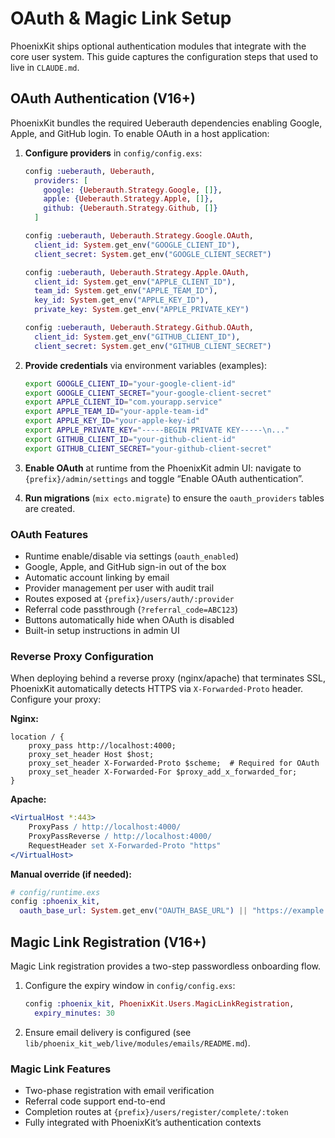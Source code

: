 # OAuth & Magic Link Setup

PhoenixKit ships optional authentication modules that integrate with the core user system. This
guide captures the configuration steps that used to live in `CLAUDE.md`.

## OAuth Authentication (V16+)

PhoenixKit bundles the required Ueberauth dependencies enabling Google, Apple, and GitHub login.
To enable OAuth in a host application:

1. **Configure providers** in `config/config.exs`:

   ```elixir
   config :ueberauth, Ueberauth,
     providers: [
       google: {Ueberauth.Strategy.Google, []},
       apple: {Ueberauth.Strategy.Apple, []},
       github: {Ueberauth.Strategy.Github, []}
     ]

   config :ueberauth, Ueberauth.Strategy.Google.OAuth,
     client_id: System.get_env("GOOGLE_CLIENT_ID"),
     client_secret: System.get_env("GOOGLE_CLIENT_SECRET")

   config :ueberauth, Ueberauth.Strategy.Apple.OAuth,
     client_id: System.get_env("APPLE_CLIENT_ID"),
     team_id: System.get_env("APPLE_TEAM_ID"),
     key_id: System.get_env("APPLE_KEY_ID"),
     private_key: System.get_env("APPLE_PRIVATE_KEY")

   config :ueberauth, Ueberauth.Strategy.Github.OAuth,
     client_id: System.get_env("GITHUB_CLIENT_ID"),
     client_secret: System.get_env("GITHUB_CLIENT_SECRET")
   ```

2. **Provide credentials** via environment variables (examples):

   ```bash
   export GOOGLE_CLIENT_ID="your-google-client-id"
   export GOOGLE_CLIENT_SECRET="your-google-client-secret"
   export APPLE_CLIENT_ID="com.yourapp.service"
   export APPLE_TEAM_ID="your-apple-team-id"
   export APPLE_KEY_ID="your-apple-key-id"
   export APPLE_PRIVATE_KEY="-----BEGIN PRIVATE KEY-----\n..."
   export GITHUB_CLIENT_ID="your-github-client-id"
   export GITHUB_CLIENT_SECRET="your-github-client-secret"
   ```

3. **Enable OAuth** at runtime from the PhoenixKit admin UI: navigate to
   `{prefix}/admin/settings` and toggle “Enable OAuth authentication”.

4. **Run migrations** (`mix ecto.migrate`) to ensure the `oauth_providers` tables are created.

### OAuth Features

- Runtime enable/disable via settings (`oauth_enabled`)
- Google, Apple, and GitHub sign-in out of the box
- Automatic account linking by email
- Provider management per user with audit trail
- Routes exposed at `{prefix}/users/auth/:provider`
- Referral code passthrough (`?referral_code=ABC123`)
- Buttons automatically hide when OAuth is disabled
- Built-in setup instructions in admin UI

### Reverse Proxy Configuration

When deploying behind a reverse proxy (nginx/apache) that terminates SSL, PhoenixKit automatically
detects HTTPS via `X-Forwarded-Proto` header. Configure your proxy:

**Nginx:**
```nginx
location / {
    proxy_pass http://localhost:4000;
    proxy_set_header Host $host;
    proxy_set_header X-Forwarded-Proto $scheme;  # Required for OAuth
    proxy_set_header X-Forwarded-For $proxy_add_x_forwarded_for;
}
```

**Apache:**
```apache
<VirtualHost *:443>
    ProxyPass / http://localhost:4000/
    ProxyPassReverse / http://localhost:4000/
    RequestHeader set X-Forwarded-Proto "https"
</VirtualHost>
```

**Manual override (if needed):**
```elixir
# config/runtime.exs
config :phoenix_kit,
  oauth_base_url: System.get_env("OAUTH_BASE_URL") || "https://example.com"
```

## Magic Link Registration (V16+)

Magic Link registration provides a two-step passwordless onboarding flow.

1. Configure the expiry window in `config/config.exs`:

   ```elixir
   config :phoenix_kit, PhoenixKit.Users.MagicLinkRegistration,
     expiry_minutes: 30
   ```

2. Ensure email delivery is configured (see `lib/phoenix_kit_web/live/modules/emails/README.md`).

### Magic Link Features

- Two-phase registration with email verification
- Referral code support end-to-end
- Completion routes at `{prefix}/users/register/complete/:token`
- Fully integrated with PhoenixKit’s authentication contexts
